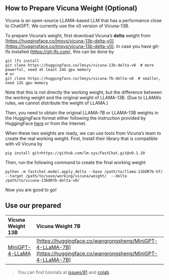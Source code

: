 ## How to Prepare Vicuna Weight (Optional)
Vicuna is an open-source LLAMA-based LLM that has a performance close to ChatGPT. 
We currently use the v0 version of Vicuna-13B. 

To prepare Vicuna’s weight, first download Vicuna’s **delta** weight from [https://huggingface.co/lmsys/vicuna-13b-delta-v0](https://huggingface.co/lmsys/vicuna-13b-delta-v0). 
In case you have git-lfs installed (https://git-lfs.com), this can be done by

```
git lfs install
git clone https://huggingface.co/lmsys/vicuna-13b-delta-v0  # more powerful, need at least 24G gpu memory
# or
git clone https://huggingface.co/lmsys/vicuna-7b-delta-v0  # smaller, need 12G gpu memory
```

Note that this is not directly the working weight, but the difference between the working weight and the original weight of LLAMA-13B. (Due to LLAMA’s rules, we cannot distribute the weight of LLAMA.)

Then, you need to obtain the original LLAMA-7B or LLAMA-13B weights in the HuggingFace format 
either following the instruction provided by HuggingFace 
[here](https://huggingface.co/docs/transformers/main/model_doc/llama) or from the Internet. 

When these two weights are ready, we can use tools from Vicuna’s team to create the real working weight.
First, Install their library that is compatible with v0 Vicuna by

```
pip install git+https://github.com/lm-sys/FastChat.git@v0.1.10
```

Then, run the following command to create the final working weight

```
python -m fastchat.model.apply_delta --base /path/to/llama-13bOR7b-hf/  --target /path/to/save/working/vicuna/weight/  --delta /path/to/vicuna-13bOR7b-delta-v0/
```

Now you are good to go!

## Use our prepared

|Vicuna Weight 13B|Vicuna Weight 7B|
|:-|:-|
|[MiniGPT-4-LLaMA](https://huggingface.co/wangrongsheng/MiniGPT-4-LLaMA)|[https://huggingface.co/wangrongsheng/MiniGPT-4-LLaMA-7B](https://huggingface.co/wangrongsheng/MiniGPT-4-LLaMA-7B)|

> You can find tutorials at [issues/81](https://github.com/Vision-CAIR/MiniGPT-4/issues/81) and [colab](https://colab.research.google.com/drive/1OK4kYsZphwt5DXchKkzMBjYF6jnkqh4R?usp=sharing) .
